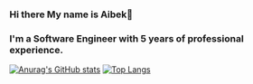 ### Hi there My name is Aibek👋
### I'm a Software Engineer with 5 years of professional experience. 



[![Anurag's GitHub stats](https://github-readme-stats.vercel.app/api?username=katalyzator)](https://github.com/anuraghazra/github-readme-stats)
[![Top Langs](https://github-readme-stats.vercel.app/api/top-langs/?username=katalyzator)](https://github.com/anuraghazra/github-readme-stats)

<!--
**katalyzator/katalyzator** is a ✨ _special_ ✨ repository because its `README.md` (this file) appears on your GitHub profile.
